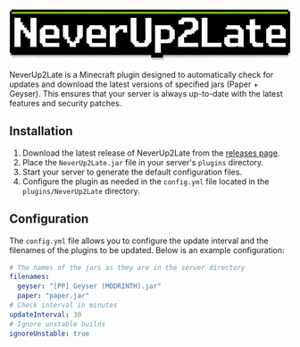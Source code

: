 ![Alt text](https://raw.githubusercontent.com/nurkert/never-up-2-late/master/images/banner.png)

NeverUp2Late is a Minecraft plugin designed to automatically check for updates and download the latest versions of specified jars (Paper + Geyser). This ensures that your server is always up-to-date with the latest features and security patches.

## Installation

1. Download the latest release of NeverUp2Late from the [releases page](https://github.com/nurkert/NeverUp2Late/releases).
2. Place the `NeverUp2Late.jar` file in your server's `plugins` directory.
3. Start your server to generate the default configuration files.
4. Configure the plugin as needed in the `config.yml` file located in the `plugins/NeverUp2Late` directory.

## Configuration

The `config.yml` file allows you to configure the update interval and the filenames of the plugins to be updated. Below is an example configuration:

```yaml
# The names of the jars as they are in the server directory
filenames:
  geyser: "[PP] Geyser (MODRINTH).jar"
  paper: "paper.jar"
# Check interval in minutes
updateInterval: 30
# Ignore unstable builds
ignoreUnstable: true
```